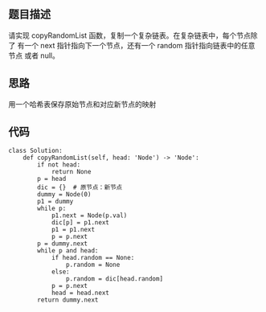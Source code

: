 ## 题目描述
请实现 copyRandomList 函数，复制一个复杂链表。在复杂链表中，每个节点除了
有一个 next 指针指向下一个节点，还有一个 random 指针指向链表中的任意节点
或者 null。

## 思路
用一个哈希表保存原始节点和对应新节点的映射

## 代码
```
class Solution:
    def copyRandomList(self, head: 'Node') -> 'Node':
        if not head:
            return None
        p = head
        dic = {}  # 原节点：新节点
        dummy = Node(0)
        p1 = dummy
        while p:
            p1.next = Node(p.val)
            dic[p] = p1.next
            p1 = p1.next
            p = p.next
        p = dummy.next
        while p and head:
            if head.random == None:
                p.random = None
            else:
                p.random = dic[head.random]
            p = p.next
            head = head.next
        return dummy.next
```